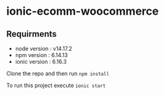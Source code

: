 # ionic-ecomm-woocommerce

## Requirments
- node version : v14.17.2
- npm version : 6.14.13
- ionic version : 6.16.3

Clone the repo and then run `npm install`

To run this project execute `ionic start`
